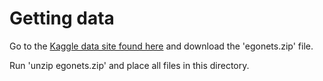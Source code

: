 # Getting data

Go to the [Kaggle data site found here](https://www.kaggle.com/c/learning-social-circles/data?egonets.zip) and download the 'egonets.zip' file.

Run 'unzip egonets.zip' and place all files in this directory.
